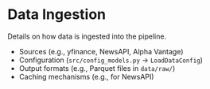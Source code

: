 # Data Ingestion

Details on how data is ingested into the pipeline.

- Sources (e.g., yfinance, NewsAPI, Alpha Vantage)
- Configuration (`src/config_models.py` -> `LoadDataConfig`)
- Output formats (e.g., Parquet files in `data/raw/`)
- Caching mechanisms (e.g., for NewsAPI)
